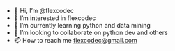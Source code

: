 - 👋 Hi, I’m @flexcodec
- 👀 I’m interested in flexcodec
- 🌱 I’m currently learning python and data mining
- 💞️ I’m looking to collaborate on python dev and others 
- 📫 How to reach me flexcodec@gmail.com

<!---
flexcodec/flexcodec is a ✨ special ✨ repository because its `README.md` (this file) appears on your GitHub profile.
You can click the Preview link to take a look at your changes.
--->
